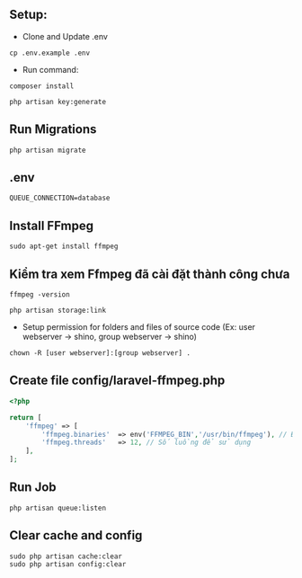 ## Setup:
- Clone and Update .env
```shell
cp .env.example .env
```

- Run command:
```shell
composer install
```

```shell
php artisan key:generate
```

## Run Migrations
```shell
php artisan migrate
```

## .env
```text
QUEUE_CONNECTION=database
```

## Install FFmpeg

```shell
sudo apt-get install ffmpeg
```

## Kiểm tra xem Ffmpeg đã cài đặt thành công chưa

```shell
ffmpeg -version
```

```shell
php artisan storage:link
```

- Setup permission for folders and files of source code (Ex: user webserver -> shino, group webserver -> shino)
```shell
chown -R [user webserver]:[group webserver] .
```

## Create file config/laravel-ffmpeg.php
```php
<?php

return [
    'ffmpeg' => [
        'ffmpeg.binaries'  => env('FFMPEG_BIN','/usr/bin/ffmpeg'), // Đảm bảo đường dẫn chính xác
        'ffmpeg.threads'   => 12, // Số luồng để sử dụng
    ],
];
```

## Run Job
```shell
php artisan queue:listen 
```

## Clear cache and config
```shell
sudo php artisan cache:clear
sudo php artisan config:clear
```